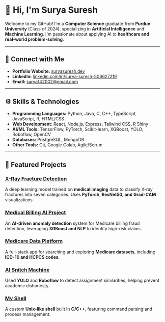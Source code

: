 # 👋 Hi, I'm Surya Suresh

Welcome to my GitHub! I'm a **Computer Science** graduate from **Purdue University** (Class of 2024), specializing in **Artificial Intelligence** and **Machine Learning**. I'm passionate about applying AI to **healthcare and real-world problem-solving**.

---

## 📝 Connect with Me

- **Portfolio Website:** [suryasuresh.dev](https://www.suryasuresh.dev)
- **LinkedIn:** [linkedin.com/in/surya-suresh-506627219](https://www.linkedin.com/in/surya-suresh-506627219)
- **Email:** [surya142002@gmail.com](mailto:surya142002@gmail.com)

---

## ⚙️ Skills & Technologies

- **Programming Languages:** Python, Java, C, C++, TypeScript, JavaScript, R, HTML/CSS
- **Web Development:** React, Node.js, Express, Tailwind CSS, R Shiny
- **AI/ML Tools:** TensorFlow, PyTorch, Scikit-learn, XGBoost, YOLO, Roboflow, OpenCV
- **Databases:** PostgreSQL, MongoDB
- **Other Tools:** Git, Google Colab, Agile/Scrum

---

## 🔬 Featured Projects

### [X-Ray Fracture Detection](https://www.suryasuresh.dev/projects/x-ray-detection)
A deep learning model trained on **medical imaging** data to classify X-ray fractures into seven categories. Uses **PyTorch, ResNet50, and Grad-CAM** visualizations.

### [Medical Billing AI Project](https://www.suryasuresh.dev/projects/medicare-fraud-ai)
An **AI-driven anomaly detection** system for Medicare billing fraud detection, leveraging **XGBoost and NLP** to identify high-risk claims.

### [Medicare Data Platform](https://medicaredata.vercel.app/login)
A full-stack app for searching and exploring **Medicare datasets**, including **ICD-10 and HCPCS codes**.

### [AI Snitch Machine](https://www.suryasuresh.dev/projects/object-detection)
Used **YOLO** and **Roboflow** to detect assignment similarities, helping prevent academic dishonesty.

### [My Shell](https://www.suryasuresh.dev/projects/my-shell)
A custom **Unix-like shell** built in **C/C++**, featuring command parsing and process management.
